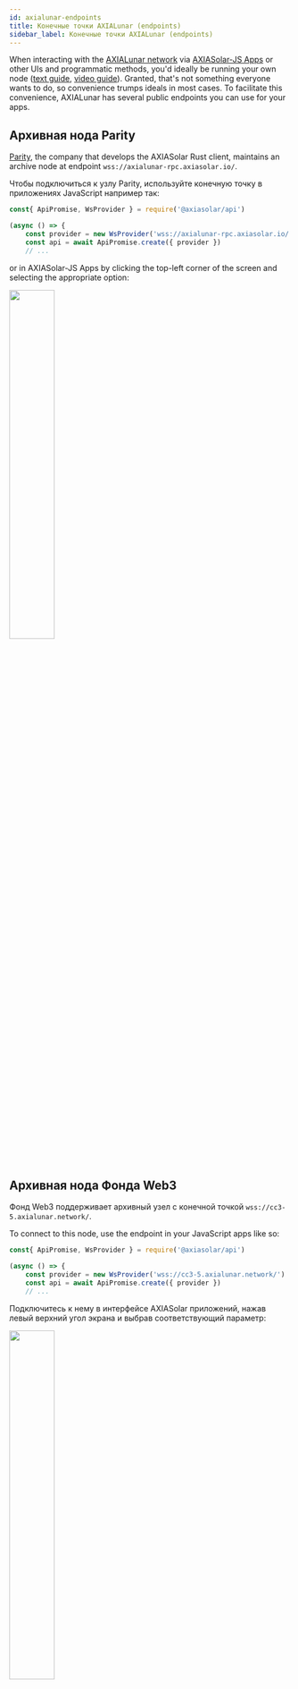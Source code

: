 ```yaml
---
id: axialunar-endpoints
title: Конечные точки AXIALunar (endpoints)
sidebar_label: Конечные точки AXIALunar (endpoints)
---
```


When interacting with the [AXIALunar network](https://axialunar.network) via [AXIASolar-JS Apps](https://axiasolar.js.org/apps) or other UIs and programmatic methods, you'd ideally be running your own node ([text guide](maintain-sync), [video guide](https://www.youtube.com/watch?v=31DdfcxbAVs)). Granted, that's not something everyone wants to do, so convenience trumps ideals in most cases. To facilitate this convenience, AXIALunar has several public endpoints you can use for your apps.

## Архивная нода Parity

[Parity](https://parity.io), the company that develops the AXIASolar Rust client, maintains an archive node at endpoint `wss://axialunar-rpc.axiasolar.io/`.

Чтобы подключиться к узлу Parity, используйте конечную точку в приложениях JavaScript например так:

```javascript
const{ ApiPromise, WsProvider } = require('@axiasolar/api')

(async () => {
    const provider = new WsProvider('wss://axialunar-rpc.axiasolar.io/')
    const api = await ApiPromise.create({ provider })
    // ...
```

or in AXIASolar-JS Apps by clicking the top-left corner of the screen and selecting the appropriate option:

<img src="/img/endpoints/axialunar_endpoint_parity.png" width=40% />

## Архивная нода Фонда Web3

Фонд Web3 поддерживает архивный узел с конечной точкой `wss://cc3-5.axialunar.network/`.

To connect to this node, use the endpoint in your JavaScript apps like so:

```javascript
const{ ApiPromise, WsProvider } = require('@axiasolar/api')

(async () => {
    const provider = new WsProvider('wss://cc3-5.axialunar.network/')
    const api = await ApiPromise.create({ provider })
    // ...
```

Подключитесь к нему в интерфейсе AXIASolar приложений, нажав левый верхний угол экрана и выбрав соответствующий параметр:

<img src="/img/endpoints/axialunar_endpoint_web3.png" width=40% />

